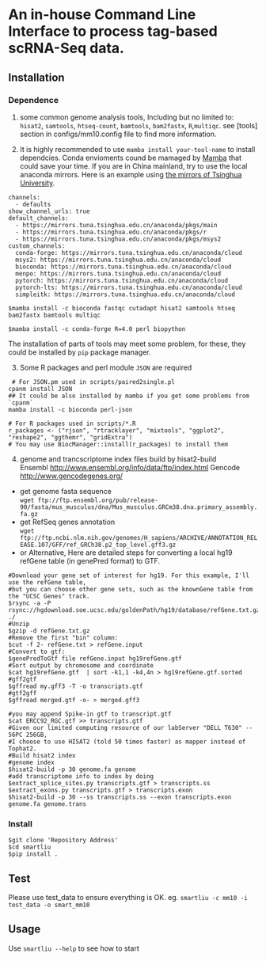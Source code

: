 # An in-house Command Line Interface to process tag-based scRNA-Seq data.


## Installation  
  

### Dependence

1. some common genome analysis tools, Including but no limited to: `hisat2`, `samtools`, `htseq-count`, `bamtools`, `bam2fastx`, `R`,`multiqc`. see [tools] section in configs/mm10.config file to find more information.   

2. It is highly recommended to use `mamba install your-tool-name` to install dependcies. Conda envioments cound be mamaged by [Mamba](https://github.com/conda-forge/miniforge) that could save your time.
If you are in China mainland, try to use the local anaconda mirrors. Here is an example using [the mirrors of Tsinghua University](https://mirrors.tuna.tsinghua.edu.cn/help/anaconda/).
```shell
channels:
  - defaults
show_channel_urls: true
default_channels:
  - https://mirrors.tuna.tsinghua.edu.cn/anaconda/pkgs/main
  - https://mirrors.tuna.tsinghua.edu.cn/anaconda/pkgs/r
  - https://mirrors.tuna.tsinghua.edu.cn/anaconda/pkgs/msys2
custom_channels:
  conda-forge: https://mirrors.tuna.tsinghua.edu.cn/anaconda/cloud
  msys2: https://mirrors.tuna.tsinghua.edu.cn/anaconda/cloud
  bioconda: https://mirrors.tuna.tsinghua.edu.cn/anaconda/cloud
  menpo: https://mirrors.tuna.tsinghua.edu.cn/anaconda/cloud
  pytorch: https://mirrors.tuna.tsinghua.edu.cn/anaconda/cloud
  pytorch-lts: https://mirrors.tuna.tsinghua.edu.cn/anaconda/cloud
  simpleitk: https://mirrors.tuna.tsinghua.edu.cn/anaconda/cloud
```

`$mamba install -c bioconda fastqc cutadapt hisat2 samtools htseq bam2fastx bamtools multiqc`

`$mamba install -c conda-forge R=4.0 perl biopython`


The installation of parts of tools may meet some problem, for these, they could be installed by `pip` package manager. 


3. Some R packages and perl module `JSON` are required
```
 # For JSON.pm used in scripts/paired2single.pl 
cpanm install JSON
## It could be also installed by mamba if you get some problems from `cpanm`
mamba install -c bioconda perl-json

# For R packages used in scripts/*.R
r_packages <- ("rjson", "rtracklayer", "mixtools", "ggplot2", "reshape2", "ggthemr", "gridExtra")
# You may use BiocManager::install(r_packages) to install them
```

4. genome and trancscriptome index files build by hisat2-build   
Ensembl http://www.ensembl.org/info/data/ftp/index.html
Gencode http://www.gencodegenes.org/
- get genome fasta sequence   
`wget ftp://ftp.ensembl.org/pub/release-90/fasta/mus_musculus/dna/Mus_musculus.GRCm38.dna.primary_assembly.fa.gz`
- get RefSeq genes annotation   
`wget ftp://ftp.ncbi.nlm.nih.gov/genomes/H_sapiens/ARCHIVE/ANNOTATION_RELEASE.107/GFF/ref_GRCh38.p2_top_level.gff3.gz`
- or Alternative, Here are detailed steps for converting a local hg19 refGene table (in genePred format) to GTF.   
```
#Download your gene set of interest for hg19. For this example, I'll use the refGene table, 
#but you can choose other gene sets, such as the knownGene table from the "UCSC Genes" track.
$rsync -a -P rsync://hgdownload.soe.ucsc.edu/goldenPath/hg19/database/refGene.txt.gz ./
#Unzip
$gzip -d refGene.txt.gz
#Remove the first "bin" column:
$cut -f 2- refGene.txt > refGene.input
#Convert to gtf:
$genePredToGtf file refGene.input hg19refGene.gtf
#Sort output by chromosome and coordinate
$cat hg19refGene.gtf  | sort -k1,1 -k4,4n > hg19refGene.gtf.sorted
#gff2gtf
$gffread my.gff3 -T -o transcripts.gtf
#gtf2gff
$gffread merged.gtf -o- > merged.gff3

#you may append Spike-in gtf to transcript.gtf
$cat ERCC92_RGC.gtf >> transcripts.gtf
#Given our limited computing resource of our labServer "DELL T630" -- 56PC 256GB, 
#I choose to use HISAT2 (told 50 times faster) as mapper instead of Tophat2. 
#Build hisat2 index
#genome index
$hisat2-build -p 30 genome.fa genome
#add transcriptome info to index by doing
$extract_splice_sites.py transcripts.gtf > transcripts.ss
$extract_exons.py transcripts.gtf > transcripts.exon
$hisat2-build -p 30 --ss transcripts.ss --exon transcripts.exon genome.fa genome.trans
```

### Install  
`$git clone 'Repository Address'`  
`$cd smartliu`  
`$pip install .`
 

## Test
Please use test_data to ensure everything is OK.  eg.   `smartliu -c mm10 -i test_data -o smart_mm10`



## Usage

Use `smartliu --help` to see how to start    
